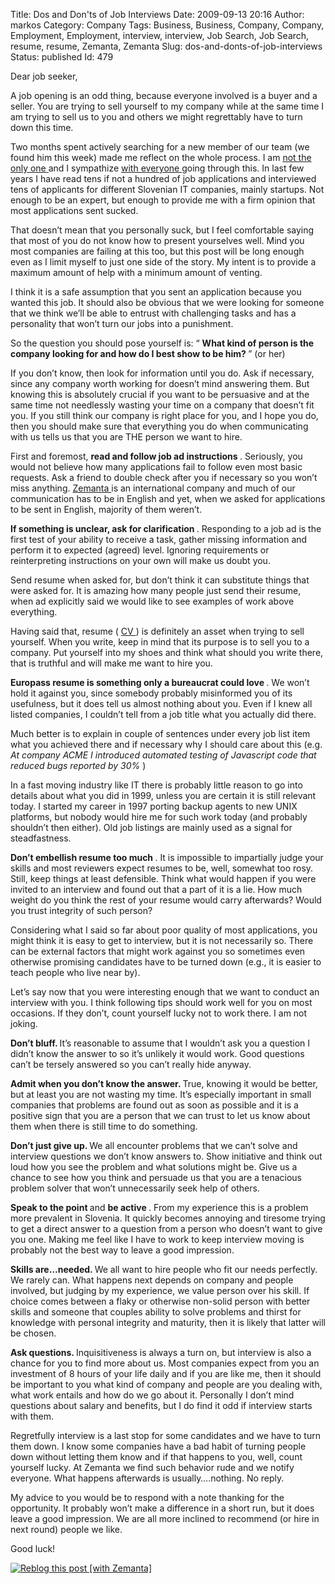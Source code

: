Title: Dos and Don'ts of Job Interviews
Date: 2009-09-13 20:16
Author: markos
Category: Company
Tags: Business, Business, Company, Company, Employment, Employment, interview, interview, Job Search, Job Search, resume, resume, Zemanta, Zemanta
Slug: dos-and-donts-of-job-interviews
Status: published
Id: 479

<html>
 <body>
  <div>
   <p>
    Dear job seeker,
   </p>
   <p>
    A job opening is an odd thing, because everyone involved is a buyer and a seller. You are trying to sell yourself to my company while at the same time I am trying to sell us to you and others we might regrettably have to turn down this time.
   </p>
   <p>
    Two months spent actively searching for a new member of our team (we found him this week) made me reflect on the whole process. I am
    <a href="http://friedcellcollective.net/outbreak/2009/08/14/hiring-developers-king-of-the-hill-effect/">
     not the only one
    </a>
    and I sympathize
    <a href="http://www.worldlandtrust.org/news/2009/07/how-not-to-apply-for-conservation-job.htm">
     with everyone
    </a>
    going through this. In last few years I have read tens if not a hundred of job applications and interviewed tens of applicants for different Slovenian IT companies, mainly startups. Not enough to be an expert, but enough to provide me with a firm opinion that most applications sent sucked.
   </p>
   <p>
    That doesn’t mean that you personally suck, but I feel comfortable saying that most of you do not know how to present yourselves well. Mind you most companies are failing at this too, but this post will be long enough even as I limit myself to just one side of the story. My intent is to provide a maximum amount of help with a minimum amount of venting.
   </p>
   <p>
    I think it is a safe assumption that you sent an application because you wanted this job. It should also be obvious that we were looking for someone that we think we’ll be able to entrust with challenging tasks and has a personality that won’t turn our jobs into a punishment.
   </p>
   <p>
    So the question you should pose yourself is: “
    <strong>
     What kind of person is the company looking for and how do I best show to be him?
    </strong>
    ” (or her)
   </p>
   <p>
    If you don’t know, then look for information until you do. Ask if necessary, since any company worth working for doesn’t mind answering them. But knowing this is absolutely crucial if you want to be persuasive and at the same time not needlessly wasting your time on a company that doesn’t fit you. If you still think our company is right place for you, and I hope you do, then you should make sure that everything you do when communicating with us tells us that you are THE person we want to hire.
   </p>
   <p>
    First and foremost,
    <strong>
     read and follow job ad instructions
    </strong>
    . Seriously, you would not believe how many applications fail to follow even most basic requests. Ask a friend to double check after you if necessary so you won’t miss anything.
    <a class="zem_slink" href="http://www.zemanta.com" rel="homepage" title="Zemanta">
     Zemanta
    </a>
    is an international company and much of our communication has to be in English and yet, when we asked for applications to be sent in English, majority of them weren’t.
   </p>
   <p>
    <strong>
     If something is unclear, ask for clarification
    </strong>
    . Responding to a job ad is the first test of your ability to receive a task, gather missing information and perform it to expected (agreed) level. Ignoring requirements or reinterpreting instructions on your own will make us doubt you.
   </p>
   <p>
    Send resume when asked for, but don’t think it can substitute things that were asked for. It is amazing how many people just send their resume, when ad explicitly said we would like to see examples of work above everything.
   </p>
   <p>
    Having said that, resume (
    <a class="zem_slink freebase/guid/9202a8c04000641f80000000001eddc2" href="http://en.wikipedia.org/wiki/R%C3%A9sum%C3%A9" rel="wikipedia" title="R?sum?">
     CV
    </a>
    ) is definitely an asset when trying to sell yourself. When you write, keep in mind that its purpose is to sell you to a company. Put yourself into my shoes and think what should you write there, that is truthful and will make me want to hire you.
   </p>
   <p>
    <strong>
     Europass resume is something only a bureaucrat could love
    </strong>
    . We won’t hold it against you, since somebody probably misinformed you of its usefulness, but it does tell us almost nothing about you. Even if I knew all listed companies, I couldn’t tell from a job title what you actually did there.
   </p>
   <p>
    Much better is to explain in couple of sentences under every job list item what you achieved there and if necessary why I should care about this (e.g.
    <em>
     At company ACME I introduced automated testing of Javascript code that reduced bugs reported by 30%
    </em>
    )
   </p>
   <p>
    In a fast moving industry like IT there is probably little reason to go into details about what you did in 1999, unless you are certain it is still relevant today. I started my career in 1997 porting backup agents to new UNIX platforms, but nobody would hire me for such work today (and probably shouldn’t then either). Old job listings are mainly used as a signal for steadfastness.
   </p>
   <p>
    <strong>
     Don’t embellish resume too much
    </strong>
    . It is impossible to impartially judge your skills and most reviewers expect resumes to be, well, somewhat too rosy. Still, keep things at least defensible. Think what would happen if you were invited to an interview and found out that a part of it is a lie. How much weight do you think the rest of your resume would carry afterwards? Would you trust integrity of such person?
   </p>
   <p>
    Considering what I said so far about poor quality of most applications, you might think it is easy to get to interview, but it is not necessarily so. There can be external factors that might work against you so sometimes even otherwise promising candidates have to be turned down (e.g., it is easier to teach people who live near by).
   </p>
   <p>
    Let’s say now that you were interesting enough that we want to conduct an interview with you. I think following tips should work well for you on most occasions. If they don’t, count yourself lucky not to work there. I am not joking.
   </p>
   <p>
    <strong>
     Don’t bluff.
    </strong>
    It’s reasonable to assume that I wouldn’t ask you a question I didn’t know the answer to so it’s unlikely it would work. Good questions can’t be tersely answered so you can’t really hide anyway.
   </p>
   <p>
    <strong>
     Admit when you don’t know the answer.
    </strong>
    True, knowing it would be better, but at least you are not wasting my time. It’s especially important in small companies that problems are found out as soon as possible and it is a positive sign that you are a person that we can trust to let us know about them when there is still time to do something.
   </p>
   <p>
    <strong>
     Don’t just give up.
    </strong>
    We all encounter problems that we can’t solve and interview questions we don’t know answers to. Show initiative and think out loud how you see the problem and what solutions might be. Give us a chance to see how you think and persuade us that you are a tenacious problem solver that won’t unnecessarily seek help of others.
   </p>
   <p>
    <strong>
     Speak to the point
    </strong>
    and
    <strong>
     be active
    </strong>
    . From my experience this is a problem more prevalent in Slovenia. It quickly becomes annoying and tiresome trying to get a direct answer to a question from a person who doesn’t want to give you one. Making me feel like I have to work to keep interview moving is probably not the best way to leave a good impression.
   </p>
   <p>
    <strong>
     Skills are…needed.
    </strong>
    We all want to hire people who fit our needs perfectly. We rarely can. What happens next depends on company and people involved, but judging by my experience, we value person over his skill. If choice comes between a flaky or otherwise non-solid person with better skills and someone that couples ability to solve problems and thirst for knowledge with personal integrity and maturity, then it is likely that latter will be chosen.
   </p>
   <p>
    <strong>
     Ask questions.
    </strong>
    Inquisitiveness is always a turn on, but interview is also a chance for you to find more about us. Most companies expect from you an investment of 8 hours of your life daily and if you are like me, then it should be important to you what kind of company and people are you dealing with, what work entails and how do we go about it. Personally I don’t mind questions about salary and benefits, but I do find it odd if interview starts with them.
   </p>
   <p>
    Regretfully interview is a last stop for some candidates and we have to turn them down. I know some companies have a bad habit of turning people down without letting them know and if that happens to you, well, count yourself lucky. At Zemanta we find such behavior rude and we notify everyone. What happens afterwards is usually….nothing. No reply.
   </p>
   <p>
    My advice to you would be to respond with a note thanking for the opportunity. It probably won’t make a difference in a short run, but it does leave a good impression. We are all more inclined to recommend (or hire in next round) people we like.
   </p>
   <p>
    Good luck!
   </p>
   <div class="zemanta-pixie">
    <a class="zemanta-pixie-a" href="http://reblog.zemanta.com/zemified/37e4a7b1-bb28-45a9-a90c-c3b75ed89041/" title="Reblog this post [with Zemanta]">
     <img alt="Reblog this post [with Zemanta]" class="zemanta-pixie-img" src="http://img.zemanta.com/reblog_e.png?x-id=37e4a7b1-bb28-45a9-a90c-c3b75ed89041"/>
    </a>
    <span class="zem-script paragraph-reblog">
     <script src="http://static.zemanta.com/readside/loader.js" type="text/javascript">
     </script>
    </span>
   </div>
  </div>
 </body>
</html>